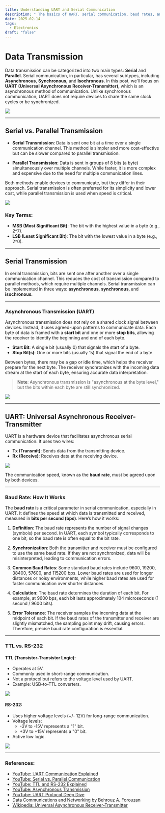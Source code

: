 ```yaml
---
title: Understanding UART and Serial Communication
description: " The basics of UART, serial communication, baud rates, and the differences between TTL and RS-232."
date: 2025-02-14
tags:
  - Electronics
draft: "false"
---
```

# Data Transmission

Data transmission can be categorized into two main types: **Serial** and **Parallel**. Serial communication, in particular, has several subtypes, including **Asynchronous**, **Synchronous**, and **Isochronous**. In this post, we’ll focus on **UART (Universal Asynchronous Receiver-Transmitter)**, which is an asynchronous method of communication. Unlike synchronous communication, UART does not require devices to share the same clock cycles or be synchronized.

![](/my-next-blog/images/Data%20transmission.png)

---

## Serial vs. Parallel Transmission

- **Serial Transmission**: Data is sent one bit at a time over a single communication channel. This method is simpler and more cost-effective but can be slower compared to parallel transmission.
  
- **Parallel Transmission**: Data is sent in groups of 8 bits (a byte) simultaneously over multiple channels. While faster, it is more complex and expensive due to the need for multiple communication lines.

Both methods enable devices to communicate, but they differ in their approach. Serial transmission is often preferred for its simplicity and lower cost, while parallel transmission is used when speed is critical.

![](/my-next-blog/images/parallel%20vs%20serail.png)

### Key Terms:
- **MSB (Most Significant Bit)**: The bit with the highest value in a byte (e.g., 2^7).
- **LSB (Least Significant Bit)**: The bit with the lowest value in a byte (e.g., 2^0).

---

## Serial Transmission

In serial transmission, bits are sent one after another over a single communication channel. This reduces the cost of transmission compared to parallel methods, which require multiple channels. Serial transmission can be implemented in three ways: **asynchronous**, **synchronous**, and **isochronous**.

---

### Asynchronous Transmission (UART)

Asynchronous transmission does not rely on a shared clock signal between devices. Instead, it uses agreed-upon patterns to communicate data. Each byte of data is framed with a **start bit** and one or more **stop bits**, allowing the receiver to identify the beginning and end of each byte.

- **Start Bit**: A single bit (usually 0) that signals the start of a byte.
- **Stop Bit(s)**: One or more bits (usually 1s) that signal the end of a byte.

Between bytes, there may be a gap or idle time, which helps the receiver prepare for the next byte. The receiver synchronizes with the incoming data stream at the start of each byte, ensuring accurate data interpretation.

> **Note**: Asynchronous transmission is "asynchronous at the byte level," but the bits within each byte are still synchronized.

![](/my-next-blog/images/serial%20byte.png)

---

## UART: Universal Asynchronous Receiver-Transmitter

UART is a hardware device that facilitates asynchronous serial communication. It uses two wires:
- **Tx (Transmit)**: Sends data from the transmitting device.
- **Rx (Receive)**: Receives data at the receiving device.

![](/my-next-blog/images/Pasted%20image%2020250215052600.png)

The communication speed, known as the **baud rate**, must be agreed upon by both devices.

---
### Baud Rate: How It Works

The **baud rate** is a critical parameter in serial communication, especially in UART. It defines the speed at which data is transmitted and received, measured in **bits per second (bps)**. Here’s how it works:

1. **Definition**: The baud rate represents the number of signal changes (symbols) per second. In UART, each symbol typically corresponds to one bit, so the baud rate is often equal to the bit rate.
    
2. **Synchronization**: Both the transmitter and receiver must be configured to use the same baud rate. If they are not synchronized, data will be misinterpreted, leading to communication errors.
    
3. **Common Baud Rates**: Some standard baud rates include 9600, 19200, 38400, 57600, and 115200 bps. Lower baud rates are used for longer distances or noisy environments, while higher baud rates are used for faster communication over shorter distances.
    
4. **Calculation**: The baud rate determines the duration of each bit. For example, at 9600 bps, each bit lasts approximately 104 microseconds (1 second / 9600 bits).
    
5. **Error Tolerance**: The receiver samples the incoming data at the midpoint of each bit. If the baud rates of the transmitter and receiver are slightly mismatched, the sampling point may drift, causing errors. Therefore, precise baud rate configuration is essential.
---


### TTL vs. RS-232
#### TTL (Transistor-Transistor Logic):
- Operates at 5V.
- Commonly used in short-range communication.
- Not a protocol but refers to the voltage level used by UART.
- Example: USB-to-TTL converters.

![](/my-next-blog/images/TTL.png)

#### RS-232:
- Uses higher voltage levels (+/- 12V) for long-range communication.
- Voltage levels:
	- -3V to -15V represents a "1" bit.
	- +3V to +15V represents a "0" bit.
- Active low logic.

![](/my-next-blog/images/RS232.png)

---
### References:
-  [YouTube: UART Communication Explained](https://www.youtube.com/watch?v=JuvWbRhhpdI)
-  [YouTube: Serial vs. Parallel Communication](https://www.youtube.com/watch?v=IyGwvGzrqp8)
-  [YouTube: TTL and RS-232 Explained](https://www.youtube.com/watch?v=V6m2skVlsQI)
-  [YouTube: Asynchronous Transmission](https://www.youtube.com/watch?v=4xBjrE9csxg)
-  [YouTube: UART Protocol Deep Dive](https://www.youtube.com/watch?v=Z-O6PkvYXXs)
-  [Data Communications and Networking by Behrouz A. Forouzan](https://dpvipracollege.in/wp-content/uploads/2023/01/Data-Communications-and-Networking-By-Behrouz-A.Forouzan.pdf)
-  [Wikipedia: Universal Asynchronous Receiver-Transmitter](https://en.wikipedia.org/wiki/Universal_asynchronous_receiver-transmitter)

